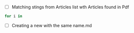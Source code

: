 - [ ] Matching stings from Articles list wth Articles found in Pdf


```python
for i in 
```

- [ ] Creating a new with the same name.md
